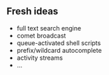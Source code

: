 ## Fresh ideas

* full text search engine
* comet broadcast
* queue-activated shell scripts
* prefix/wildcard autocomplete
* activity streams
* ...
